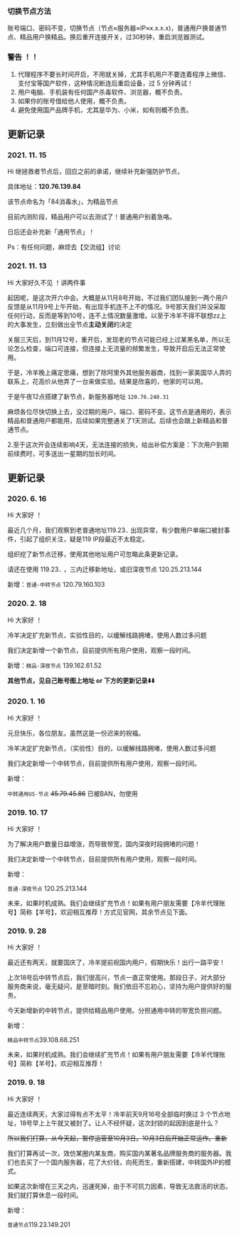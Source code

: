 ### 切换节点方法 

账号端口、密码不变，切换节点（节点≈服务器≈IP≈x.x.x.x)，普通用户换普通节点、精品用户换精品。换后重开连接开关，过30秒钟，重启浏览器测试。

### 警告 ！！

1. 代理程序不要长时间开启，不用就关掉，尤其手机用户不要连着程序上微信、支付宝等国产软件，这种情况断连后重启设备，过 5 分钟再试！
2. 用户电脑、手机装有任何国产杀毒软件、浏览器，概不负责。
3. 如果你的账号借给他人使用，概不负责。
4. 避免使用国产品牌手机，尤其是华为、小米，如有则概不负责。



## 更新记录

### 2021. 11. 15

Hi 继拯救者节点后，回应之前的承诺，继续补充新强防护节点，

具体地址：**120.76.139.84**

该节点命名为「84消毒水」，为精品节点

目前内测阶段，精品用户可以去测试了！普通用户别着急咯。

日后还会补充新「通用节点」！

Ps：有任何问题，麻烦去【交流组】讨论



### 2021. 11. 13

Hi 大家好久不见 ！讲两件事

起因呢，是这次开六中会。大概是从11月8号开始，不过我们团队接到一两个用户反馈是从11月9号上午开始，有出现手机连不上不的情况。9号那天我们并没采取任何行动，反而是等到10号，连不上情况数量激增。以至于冷羊不得不联想zz上的大事发生，立刻做出全节点**主动关闭**的决定

关服三天后，到11月12号，重开后，发现老的节点可能已经上过某黑名单，所以无论怎么检查，端口可连接，但连接上无流量的频繁发生，导致开启后无法正常使用。

于是，冷羊晚上痛定思痛，想到了除阿里外其他服务器商，找到一家美国华人弄的联系上，花高价从他弄了一台来做实验。结果是欣喜的，他家的可以用。

于是午夜12点搭建了新节点，新服务器地址 `120.76.240.31`

麻烦各位尽快切换上去，没过期的用户，端口、密码不变。这节点是通用的，表示精品和普通用户都能用，后续如果完整通关了1天测试。后续也会跟上新精品和普通节点。

2.至于这次开会连续影响4天，无法连接的损失，给出补偿方案是：下次用户到期前续费时，可多送出一星期的加长时间。



## 更新记录

### 2020. 6. 16

Hi 大家好 ！

最近几个月，我们观察到老普通地址119.23.*.* 出现异常，有少数用户单端口被封事件，引起了组织关注，疑是119 IP段最近不太稳定。

组织挖了新节点迁移，使用其他地址用户可忽略此条更新记录。

请还在使用 119.23.*.* ，三内迁移新地址，或旧深夜节点 120.25.213.144 

 新增：`普通-中转节点` 120.79.160.103

### 2020. 2. 18

Hi 大家好 ！

冷羊决定扩充新节点，实验性目的，以缓解线路拥堵，使用人数过多问题

我们决定新增一个新节点，目前提供所有用户使用，观察一段时间。

 新增：`精品-深夜节点` 139.162.61.52

**其他节点，见自己账号图上地址 or 下方的更新记录⬇️⬇️**

### 2020. 1. 16

Hi 大家好 ！

 元旦快乐，各位朋友。虽然这是一份迟来的祝福。

冷羊决定扩充新节点，（实验性）目的，以缓解线路拥堵，使用人数过多问题

我们决定新增一个中转节点，目前提供所有用户使用，观察一段时间。

 新增：

 `中转通用US-节点` ~~45.79.45.86~~ 已被BAN，勿使用

### 2019. 10. 17

Hi 大家好 ！

 为了解决用户数量日益增涨，而导致带宽，国内深夜时段拥堵的问题！

我们决定新增一个中转节点，目前提供所有用户使用，观察一段时间。

 新增：

 `普通-深夜节点` 120.25.213.144 

未来，如果时机成熟。我们会继续扩充节点！如果有用户朋友需要【冷羊代理账号】简称【羊号】，欢迎相互推荐！方式见官网，其余节点见下面。

### 2019. 9. 28

Hi 大家好 ！

 最近还有两天，就要国庆了，冷羊提前祝国内用户，假期快乐！出行一路平安！

上次18号后中转节点后，我们很高兴，节点一直正常使用。那段日子，对大部分服务商来说，毫无疑问，是至暗时刻。我们依旧不忘初心，坚持为用户提供好的服务。

今天新增新的中转节点，提供给精品用户使用。分担通用中转的带宽负担问题。

 新增：

 `精品中转节点`39.108.68.251

未来，如果时机成熟。我们会继续扩充节点！如果有用户朋友需要【冷羊代理账号】简称【羊号】，欢迎相互推荐！

### 2019. 9. 18

Hi 大家好 ！

 最近连续两天，大家过得有点不太平！冷羊前天9月16号全部临时换过 3 个节点地址，18号早上上午就又被封了。让人不经怀疑，这次封锁的起因到底是什么？

~~所以我们打算，从今天起，暂停运营至10月3日。10月3日后开始正常运作。重新~~

我们打算再试一次，效仿某圈内某友商，购买国内某著名品牌服务商的服务器。我们也去买了一个国内服务器，花了大价钱，向死而生，重新搭建，中转国外IP的模式。

 如果这次新增在三天之内，迅速死掉，由于不可抗力因素，导致无法救活的状态。我们就打算休息一段时间。

 新增：

 `普通节点`119.23.149.201



